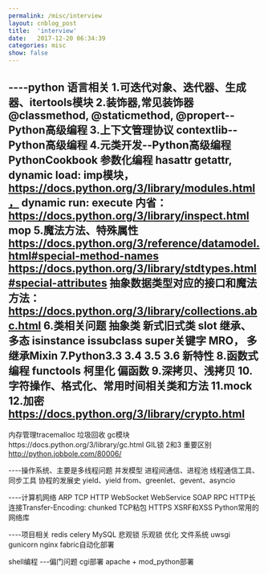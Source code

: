 ```yaml
---
permalink: /misc/interview
layout: cnblog_post
title:  'interview'
date:   2017-12-20 06:34:39
categories: misc
show: false
---
```


----python 语言相关
1.可迭代对象、迭代器、生成器、itertools模块
2.装饰器,常见装饰器@classmethod, @staticmethod, @propert--Python高级编程
3.上下文管理协议 contextlib--Python高级编程
4.元类开发--Python高级编程 PythonCookbook 参数化编程 hasattr getattr, dynamic load: imp模块，
 https://docs.python.org/3/library/modules.html， dynamic run: execute
 内省：https://docs.python.org/3/library/inspect.html
 mop
5.魔法方法、特殊属性  https://docs.python.org/3/reference/datamodel.html#special-method-names
https://docs.python.org/3/library/stdtypes.html#special-attributes
抽象数据类型对应的接口和魔法方法：https://docs.python.org/3/library/collections.abc.html
6.类相关问题 抽象类 新式旧式类 slot 继承、多态 isinstance issubclass super关键字 MRO， 多继承Mixin
7.Python3.3 3.4 3.5 3.6 新特性
8.函数式编程 functools 柯里化 偏函数
9.深拷贝、浅拷贝
10.字符操作、格式化、常用时间相关类和方法
11.mock
12.加密 https://docs.python.org/3/library/crypto.html
--
内存管理tracemalloc 垃圾回收 gc模块https://docs.python.org/3/library/gc.html
GIL锁
2和3 重要区别 http://python.jobbole.com/80006/


----操作系统、主要是多线程问题
并发模型
进程间通信、进程池
线程通信工具、同步工具
协程的发展史 yield、yield from、greenlet、gevent、asyncio

----计算机网络
ARP TCP HTTP WebSocket WebService SOAP RPC
HTTP长连接Transfer-Encoding: chunked TCP粘包
HTTPS
XSRF和XSS
Python常用的网络库

----项目相关
redis
celery
MySQL  悲观锁 乐观锁 优化
文件系统
uwsgi gunicorn
nginx
fabric自动化部署

shell编程
---偏门问题
cgi部署
apache + mod_python部署

